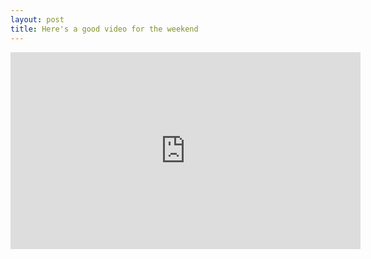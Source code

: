 ```yaml
---
layout: post
title: Here's a good video for the weekend
---
```


<iframe width="560" height="315" src="https://www.youtube.com/embed/dzKWfw68M5U" frameborder="0" allowfullscreen></iframe>
